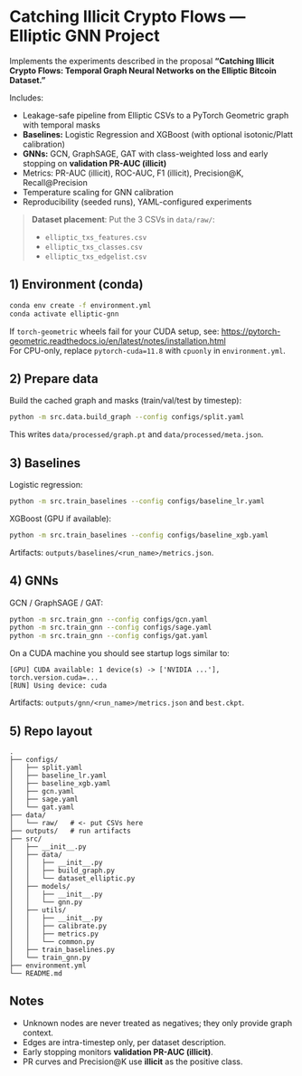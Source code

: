 
# Catching Illicit Crypto Flows — Elliptic GNN Project

Implements the experiments described in the proposal **“Catching Illicit Crypto Flows: Temporal Graph Neural Networks on the Elliptic Bitcoin Dataset.”**

Includes:
- Leakage-safe pipeline from Elliptic CSVs to a PyTorch Geometric graph with temporal masks
- **Baselines:** Logistic Regression and XGBoost (with optional isotonic/Platt calibration)
- **GNNs:** GCN, GraphSAGE, GAT with class-weighted loss and early stopping on **validation PR-AUC (illicit)**
- Metrics: PR-AUC (illicit), ROC-AUC, F1 (illicit), Precision@K, Recall@Precision
- Temperature scaling for GNN calibration
- Reproducibility (seeded runs), YAML-configured experiments

> **Dataset placement**: Put the 3 CSVs in `data/raw/`:
> - `elliptic_txs_features.csv`
> - `elliptic_txs_classes.csv`
> - `elliptic_txs_edgelist.csv`

## 1) Environment (conda)

```bash
conda env create -f environment.yml
conda activate elliptic-gnn
```

If `torch-geometric` wheels fail for your CUDA setup, see:
https://pytorch-geometric.readthedocs.io/en/latest/notes/installation.html  
For CPU-only, replace `pytorch-cuda=11.8` with `cpuonly` in `environment.yml`.

## 2) Prepare data

Build the cached graph and masks (train/val/test by timestep):

```bash
python -m src.data.build_graph --config configs/split.yaml
```

This writes `data/processed/graph.pt` and `data/processed/meta.json`.

## 3) Baselines

Logistic regression:

```bash
python -m src.train_baselines --config configs/baseline_lr.yaml
```

XGBoost (GPU if available):

```bash
python -m src.train_baselines --config configs/baseline_xgb.yaml
```

Artifacts: `outputs/baselines/<run_name>/metrics.json`.

## 4) GNNs

GCN / GraphSAGE / GAT:

```bash
python -m src.train_gnn --config configs/gcn.yaml
python -m src.train_gnn --config configs/sage.yaml
python -m src.train_gnn --config configs/gat.yaml
```

On a CUDA machine you should see startup logs similar to:

```
[GPU] CUDA available: 1 device(s) -> ['NVIDIA ...'], torch.version.cuda=...
[RUN] Using device: cuda
```

Artifacts: `outputs/gnn/<run_name>/metrics.json` and `best.ckpt`.

## 5) Repo layout

```
.
├── configs/
│   ├── split.yaml
│   ├── baseline_lr.yaml
│   ├── baseline_xgb.yaml
│   ├── gcn.yaml
│   ├── sage.yaml
│   └── gat.yaml
├── data/
│   └── raw/   # <- put CSVs here
├── outputs/   # run artifacts
├── src/
│   ├── __init__.py
│   ├── data/
│   │   ├── __init__.py
│   │   ├── build_graph.py
│   │   └── dataset_elliptic.py
│   ├── models/
│   │   ├── __init__.py
│   │   └── gnn.py
│   ├── utils/
│   │   ├── __init__.py
│   │   ├── calibrate.py
│   │   ├── metrics.py
│   │   └── common.py
│   ├── train_baselines.py
│   └── train_gnn.py
├── environment.yml
└── README.md
```

## Notes

- Unknown nodes are never treated as negatives; they only provide graph context.
- Edges are intra-timestep only, per dataset description.
- Early stopping monitors **validation PR-AUC (illicit)**.
- PR curves and Precision@K use **illicit** as the positive class.
